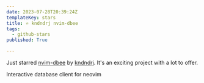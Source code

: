 ```yaml
---
date: 2023-07-28T20:39:24Z
templateKey: stars
title: ⭐ kndndrj nvim-dbee
tags:
  - github-stars
published: True

---
```


Just starred [nvim-dbee](https://github.com/kndndrj/nvim-dbee) by [kndndrj](https://github.com/kndndrj). It's an exciting project with a lot to offer.

Interactive database client for neovim
